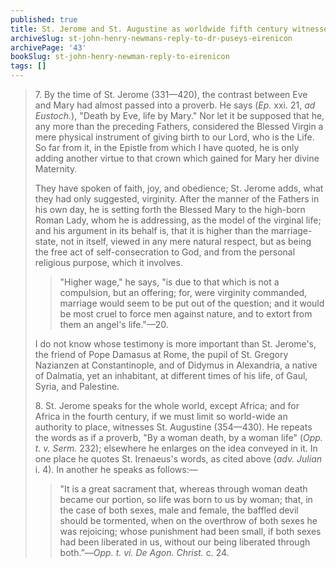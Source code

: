 ```yaml
---
published: true
title: St. Jerome and St. Augustine as worldwide fifth century witnesses of the received teachings of Mary
archiveSlug: st-john-henry-newmans-reply-to-dr-puseys-eirenicon
archivePage: '43'
bookSlug: st-john-henry-newman-reply-to-eirenicon
tags: []
---
```


> 7\. By the time of St. Jerome (331—420), the contrast between Eve and Mary had almost passed into a proverb. He says (*Ep.* xxi. 21, *ad Eustoch.*), "Death by Eve, life by Mary." Nor let it be supposed that he, any more than the preceding Fathers, considered the Blessed Virgin a mere physical instrument of giving birth to our Lord, who is the Life. So far from it, in the Epistle from which I have quoted, he is only adding another virtue to that crown which gained for Mary her divine Maternity.
>
> They have spoken of faith, joy, and obedience; St. Jerome adds, what they had only suggested, virginity. After the manner of the Fathers in his own day, he is setting forth the Blessed Mary to the high-born Roman Lady, whom he is addressing, as the model of the virginal life; and his argument in its behalf is, that it is higher than the marriage-state, not in itself, viewed in any mere natural respect, but as being the free act of self-consecration to God, and from the personal religious purpose, which it involves.
>
>> "Higher wage," he says, "is due to that which is not a compulsion, but an offering; for, were virginity commanded, marriage would seem to be put out of the question; and it would be most cruel to force men against nature, and to extort from them an angel's life."—20.
>
> I do not know whose testimony is more important than St. Jerome's, the friend of Pope Damasus at Rome, the pupil of St. Gregory Nazianzen at Constantinople, and of Didymus in Alexandria, a native of Dalmatia, yet an inhabitant, at different times of his life, of Gaul, Syria, and Palestine.
>
> 8\. St. Jerome speaks for the whole world, except Africa; and for Africa in the fourth century, if we must limit so world-wide an authority to place, witnesses St. Augustine (354—430). He repeats the words as if a proverb, "By a woman death, by a woman life" (*Opp. t. v. Serm.* 232); elsewhere he enlarges on the idea conveyed in it. In one place he quotes St. Irenaeus's words, as cited above (*adv. Julian* i. 4). In another he speaks as follows:—
>
>> "It is a great sacrament that, whereas through woman death became our portion, so life was born to us by woman; that, in the case of both sexes, male and female, the baffled devil should be tormented, when on the overthrow of both sexes he was rejoicing; whose punishment had been small, if both sexes had been liberated in us, without our being liberated through both.”—*Opp. t. vi. De Agon. Christ.* c. 24.
